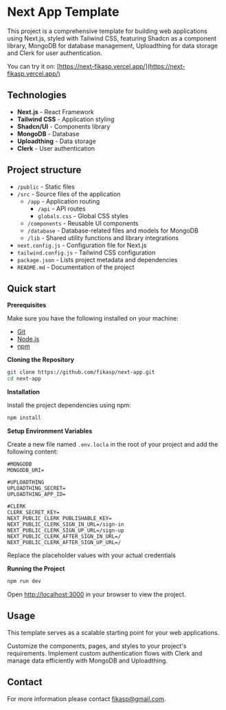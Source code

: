 # Next App Template

This project is a comprehensive template for building web applications using Next.js, styled with Tailwind CSS, featuring Shadcn as a component library, MongoDB for database management, Uploadthing for data storage and Clerk for user authentication.

You can try it on:
[https://next-fikasp.vercel.app/](https://next-fikasp.vercel.app/)

## Technologies

- **Next.js** - React Framework
- **Tailwind CSS** - Application styling
- **Shadcn/UI** - Components library
- **MongoDB** - Database
- **Uploadthing** - Data storage
- **Clerk** - User authentication

## Project structure

- `/public` - Static files
- `/src` - Source files of the application
  - `/app` - Application routing
    - `/api` - API routes
    - `globals.css` - Global CSS styles
  - `/components` - Reusable UI components
  - `/database` - Database-related files and models for MongoDB
  - `/lib` - Shared utility functions and library integrations
- `next.config.js` - Configuration file for Next.js
- `tailwind.config.js` - Tailwind CSS configuration
- `package.json` - Lists project metadata and dependencies
- `README.md` - Documentation of the project

## Quick start

**Prerequisites**

Make sure you have the following installed on your machine:

- [Git](https://git-scm.com/)
- [Node.js](https://nodejs.org/en)
- [npm](https://www.npmjs.com/)

**Cloning the Repository**

```bash
git clone https://github.com/fikasp/next-app.git
cd next-app
```

**Installation**

Install the project dependencies using npm:

```bash
npm install
```

**Setup Environment Variables**

Create a new file named `.env.locla` in the root of your project and add the following content:

```env
#MONGODB
MONGODB_URI=

#UPLOADTHING
UPLOADTHING_SECRET=
UPLOADTHING_APP_ID=

#CLERK
CLERK_SECRET_KEY=
NEXT_PUBLIC_CLERK_PUBLISHABLE_KEY=
NEXT_PUBLIC_CLERK_SIGN_IN_URL=/sign-in
NEXT_PUBLIC_CLERK_SIGN_UP_URL=/sign-up
NEXT_PUBLIC_CLERK_AFTER_SIGN_IN_URL=/
NEXT_PUBLIC_CLERK_AFTER_SIGN_UP_URL=/
```

Replace the placeholder values with your actual credentials 

**Running the Project**

```bash
npm run dev
```

Open [http://localhost:3000](http://localhost:3000) in your browser to view the project.

## Usage

This template serves as a scalable starting point for your web applications. 

Customize the components, pages, and styles to your project's requirements. Implement custom authentication flows with Clerk and manage data efficiently with MongoDB and Uploadthing.



## Contact
For more information please contact [fikasp@gmail.com](mailto:fikasp@gmail.com).
